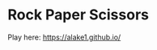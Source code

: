 Rock Paper Scissors
========================================================================

Play here: https://alake1.github.io/